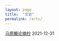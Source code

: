 ```yaml
---
layout: page
title:  "文史"
permalink: /arts/
---
```

[马原概论摘抄](https://robert1037.github.io/arts/marxism/) 2021-12-31
